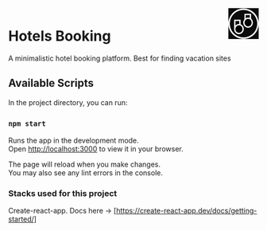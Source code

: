 <img src="controlGenLogo.png" align="right" />

# Hotels Booking

A minimalistic hotel booking platform. Best for finding vacation sites

## Available Scripts

In the project directory, you can run:

### `npm start`

Runs the app in the development mode.\
Open [http://localhost:3000](http://localhost:3000) to view it in your browser.

The page will reload when you make changes.\
You may also see any lint errors in the console.

### Stacks used for this project

Create-react-app. Docs here -> [https://create-react-app.dev/docs/getting-started/]